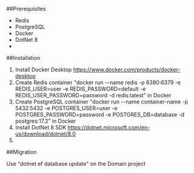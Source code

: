 ##Prerequisites

- Redis
- PostgreSQL
- Docker
- DotNet 8
- 
##Installation

1. Install Docker Desktop https://www.docker.com/products/docker-desktop
2. Create Redis container "docker run --name redis -p 6380:6379 -e REDIS_USER=user -e REDIS_PASSWORD=default -e REDIS_USER_PASSWORD=password -d redis:latest" in Docker
3. Create PostgreSQL container "docker run --name container-name -p 5432:5432 -e POSTGRES_USER=user -e POSTGRES_PASSWORD=password -e POSTGRES_DB=database -d postgres:17.2" in Docker
4. Install DotNet 8 SDK https://dotnet.microsoft.com/en-us/download/dotnet/8.0
5. 
##Migration

Use "dotnet ef database update" on the Domain project
